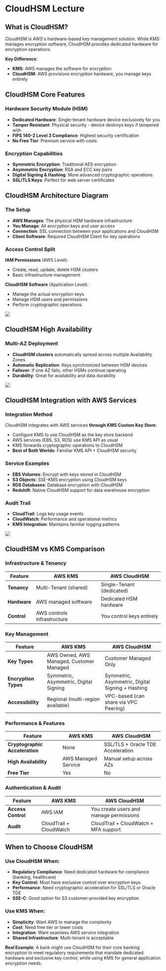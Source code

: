 # CloudHSM Lecture

## What is CloudHSM?

CloudHSM is AWS's hardware-based key management solution. While KMS manages encryption software, CloudHSM provides dedicated hardware for encryption operations.

**Key Difference**: 
- **KMS**: AWS manages the software for encryption
- **CloudHSM**: AWS provisions encryption hardware, you manage keys entirely

## CloudHSM Core Features

### Hardware Security Module (HSM)
- **Dedicated Hardware**: Single-tenant hardware device exclusively for you
- **Tamper Resistant**: Physical security - device destroys keys if tampered with
- **FIPS 140-2 Level 3 Compliance**: Highest security certification
- **No Free Tier**: Premium service with costs

### Encryption Capabilities
- **Symmetric Encryption**: Traditional AES encryption
- **Asymmetric Encryption**: RSA and ECC key pairs
- **Digital Signing & Hashing**: More advanced cryptographic operations
- **SSL/TLS Keys**: Perfect for web server certificates

## CloudHSM Architecture Diagram

### The Setup
- **AWS Manages**: The physical HSM hardware infrastructure
- **You Manage**: All encryption keys and user access
- **Connection**: SSL connection between your applications and CloudHSM
- **Client Software**: Required CloudHSM Client for key operations

### Access Control Split
**IAM Permissions** (AWS Level):
- Create, read, update, delete HSM clusters
- Basic infrastructure management

**CloudHSM Software** (Application Level):
- Manage the actual encryption keys
- Manage HSM users and permissions
- Perform cryptographic operations

![](./resource/image_7.png)

## CloudHSM High Availability

### Multi-AZ Deployment
- **CloudHSM clusters** automatically spread across multiple Availability Zones
- **Automatic Replication**: Keys synchronized between HSM devices
- **Failover**: If one AZ fails, other HSMs continue operating
- **Durability**: Great for availability and data durability

![](./resource/image_8.png)

## CloudHSM Integration with AWS Services

### Integration Method
CloudHSM integrates with AWS services **through KMS Custom Key Store**:
- Configure KMS to use CloudHSM as the key store backend
- AWS services (EBS, S3, RDS) use KMS API as usual
- KMS forwards cryptographic operations to CloudHSM
- **Best of Both Worlds**: Familiar KMS API + CloudHSM security

### Service Examples
- **EBS Volumes**: Encrypt with keys stored in CloudHSM
- **S3 Objects**: SSE-KMS encryption using CloudHSM keys
- **RDS Databases**: Database encryption with CloudHSM
- **Redshift**: Native CloudHSM support for data warehouse encryption

### Audit Trail
- **CloudTrail**: Logs key usage events
- **CloudWatch**: Performance and operational metrics
- **KMS Integration**: Maintains familiar logging patterns

![](./resource/image_9.png)

## CloudHSM vs KMS Comparison

### Infrastructure & Tenancy
| Feature | AWS KMS | AWS CloudHSM |
|---------|---------|--------------|
| **Tenancy** | Multi-Tenant (shared) | Single-Tenant (dedicated) |
| **Hardware** | AWS managed software | Dedicated HSM hardware |
| **Control** | AWS controls infrastructure | You control keys entirely |

### Key Management
| Feature | AWS KMS | AWS CloudHSM |
|---------|---------|--------------|
| **Key Types** | AWS Owned, AWS Managed, Customer Managed | Customer Managed Only |
| **Encryption Types** | Symmetric, Asymmetric, Digital Signing | Symmetric, Asymmetric, Digital Signing + Hashing |
| **Accessibility** | Regional (multi-region available) | VPC-based (can share via VPC Peering) |

### Performance & Features
| Feature | AWS KMS | AWS CloudHSM |
|---------|---------|--------------|
| **Cryptographic Acceleration** | None | SSL/TLS + Oracle TDE Acceleration |
| **High Availability** | AWS Managed Service | Manual setup across AZs |
| **Free Tier** | Yes | No |

### Authentication & Audit
| Feature | AWS KMS | AWS CloudHSM |
|---------|---------|--------------|
| **Access Control** | AWS IAM | You create users and manage permissions |
| **Audit** | CloudTrail + CloudWatch | CloudTrail + CloudWatch + MFA support |

## When to Choose CloudHSM

### Use CloudHSM When:
- **Regulatory Compliance**: Need dedicated hardware for compliance (banking, healthcare)
- **Key Control**: Must have exclusive control over encryption keys
- **Performance**: Need cryptographic acceleration for SSL/TLS or Oracle TDE
- **SSE-C**: Good option for S3 customer-provided key encryption

### Use KMS When:
- **Simplicity**: Want AWS to manage the complexity
- **Cost**: Need free tier or lower costs
- **Integration**: Want seamless AWS service integration
- **Shared Infrastructure**: Multi-tenant is acceptable

**Real Example**: A bank might use CloudHSM for their core banking encryption to meet regulatory requirements that mandate dedicated hardware and exclusive key control, while using KMS for general application encryption needs.
